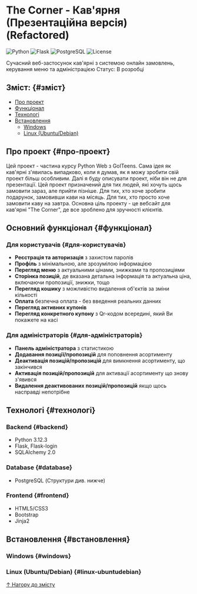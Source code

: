 # The Corner - Кав'ярня (Презентаційна версія) (Refactored)

![Python](https://img.shields.io/badge/Python-3.8+-blue.svg)
![Flask](https://img.shields.io/badge/Flask-2.3-green.svg)
![PostgreSQL](https://img.shields.io/badge/PostgreSQL-13-purple.svg)
![License](https://img.shields.io/badge/License-MIT-yellow.svg)

Сучасний веб-застосунок кав'ярні з системою онлайн замовлень, керування меню та адміністрацією
Статус: В розробці

## Зміст: {#зміст}
- [Про проект](#про-проект)
- [Функціонал](#функціонал)
- [Технологі](#технологі)
- [Встановлення](#встановлення)
    - [Windows](#windows)
    - [Linux (Ubuntu/Debian)](#linux-ubuntudebian)

## Про проект {#про-проект}
Цей проект - частина курсу Python Web з GoITeens. Сама ідея як кав'ярні з'явилась випадково, коли я думав, як я можу зробити свій проект більш особливим. Далі я буду описувати проект, ніби він не для презентації.
Цей проект призначений для тих людей, які хочуть щось замовити зараз, але прийти пізніше. Для тих, хто хоче зробити подарунок, замовивши кави на місяць. Для тих, хто просто хоче замовити каву на завтра.
Основна ціль проекту - це вебсайт для кав'ярні "The Corner", де все зроблено для зручності клієнтів.

## Основний функціонал {#функціонал}
### Для користувачів {#для-користувачів}
- **Реєстрація та авторизація** з захистом паролів
- **Профіль** з мінімальною, але зрозумілою інформацією
- **Перегляд меню** з актуальними цінами, знижками та пропозиціями
- **Сторінка позицій**, де вказана детальна інформація та актуальна ціна, включаючи пропозиції, знижки, тощо
- **Перегляд кошику** з можливістю видалення об'єктів за зміни кількості
- **Оплата** безпечна оплата - без введення реальних данних
- **Перегляд активних купонів**
- **Перегляд конкретного купону** з Qr-кодом всередині, який Ви покажете на касі

### Для адміністраторів {#для-адміністраторів}
- **Панель адміністратора** з статистикою
- **Додавання позиції/пропозицій** для поповнення асортименту
- **Деактивація позицій/пропозицій** для вимкнення асортименту, що закінчився
- **Активація позицій/пропозицій** для активації асортименту що знову з'явився
- **Видалення деактивованих позицій/пропозицій** якщо щось насправді непотрібне

## Технологі {#технологі}
### Backend {#backend}
- Python 3.12.3
- Flask, Flask-login
- SQLAlchemy 2.0

### Database {#database}
- PostgreSQL
(Структури див. нижче)

### Frontend {#frontend}
- HTML5/CSS3
- Bootstrap
- Jinja2

## Встановлення {#встановлення}
### Windows {#windows}
### Linux (Ubuntu/Debian) {#linux-ubuntudebian}

[↑ Нагору до змісту](#зміст)